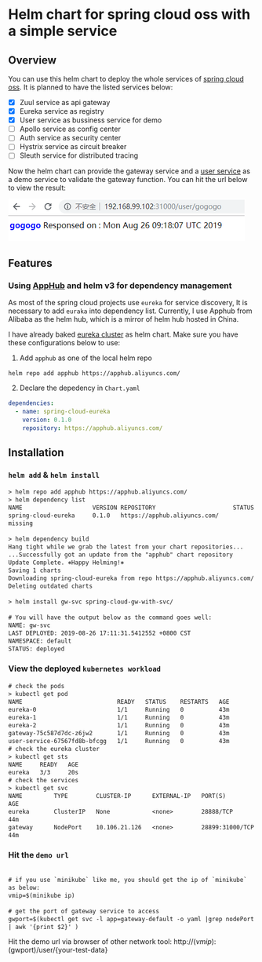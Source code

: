 # Helm chart for spring cloud oss with a simple service

## Overview

You can use this helm chart to deploy the whole services of [spring cloud oss](https://spring.io/projects/spring-cloud-netflix). It is planned to have the listed services below:

- [x] Zuul service as api gateway
- [x] Eureka service as registry
- [x] User service as bussiness service for demo
- [ ] Apollo service as config center
- [ ] Auth service as security center
- [ ] Hystrix service as circuit breaker
- [ ] Sleuth service for distributed tracing

Now the helm chart can provide the gateway service and a [user service](https://github.com/nevermosby/springcloudoss-user-service) as a demo service to validate the gateway function. You can hit the url below to view the result:

![gw-demo](https://raw.githubusercontent.com/nevermosby/helm-chart-spring-cloud-gw-with-svc/master/images/gw-demo.PNG)

## Features

### Using [AppHub](https://github.com/cloudnativeapp/charts/blob/master/README_en.md) and helm v3 for dependency management

As most of the spring cloud projects use `eureka` for service discovery, It is necessary to add `euraka` into dependency list.
Currently, I use Apphub from Alibaba as the helm hub, which is a mirror of helm hub hosted in China.

I have already baked [eureka cluster](https://github.com/cloudnativeapp/charts/tree/master/submitted/spring-cloud-eureka) as helm chart. Make sure you have these configurations below to use:

1. Add `apphub` as one of the local helm repo

```shell
helm repo add apphub https://apphub.aliyuncs.com/
```

2. Declare the depedency in `Chart.yaml` 

```yaml
dependencies:
  - name: spring-cloud-eureka
    version: 0.1.0
    repository: https://apphub.aliyuncs.com/
```

## Installation

### `helm add` & `helm install`
```shell
> helm repo add apphub https://apphub.aliyuncs.com/
> helm dependency list
NAME                    VERSION REPOSITORY                      STATUS
spring-cloud-eureka     0.1.0   https://apphub.aliyuncs.com/    missing

> helm dependency build
Hang tight while we grab the latest from your chart repositories...
...Successfully got an update from the "apphub" chart repository
Update Complete. ⎈Happy Helming!⎈
Saving 1 charts
Downloading spring-cloud-eureka from repo https://apphub.aliyuncs.com/
Deleting outdated charts

> helm install gw-svc spring-cloud-gw-with-svc/

# You will have the output below as the command goes well:
NAME: gw-svc
LAST DEPLOYED: 2019-08-26 17:11:31.5412552 +0800 CST
NAMESPACE: default
STATUS: deployed
```

### View the deployed `kubernetes workload`
```shell
# check the pods
> kubectl get pod
NAME                           READY   STATUS    RESTARTS   AGE
eureka-0                       1/1     Running   0          43m
eureka-1                       1/1     Running   0          43m
eureka-2                       1/1     Running   0          43m
gateway-75c587d7dc-z6jw2       1/1     Running   0          43m
user-service-67567fd8b-bfcgg   1/1     Running   0          43m
# check the eureka cluster
> kubectl get sts
NAME     READY   AGE
eureka   3/3     20s
# check the services
> kubectl get svc
NAME         TYPE        CLUSTER-IP      EXTERNAL-IP   PORT(S)           AGE
eureka       ClusterIP   None            <none>        28888/TCP         44m
gateway      NodePort    10.106.21.126   <none>        28899:31000/TCP   44m
```

### Hit the `demo url`
```shell

# if you use `minikube` like me, you should get the ip of `minikube` as below:
vmip=$(minikube ip)

# get the port of gateway service to access
gwport=$(kubectl get svc -l app=gateway-default -o yaml |grep nodePort | awk '{print $2}' )
```

Hit the demo url via browser of other network tool: http://$(vmip):$(gwport)/user/{your-test-data}
